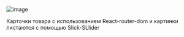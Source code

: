
![image](https://github.com/zagirovshamil/stickerShop/assets/116082488/0a6a8484-b348-446d-8c93-c2955abdd31a)

Карточки товара с использованием React-router-dom и картинки листаются с помощью Slick-SLlider
